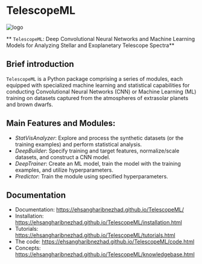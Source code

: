 # TelescopeML

![logo](logo_TelescopeML.png)

** `TelescopeML`: Deep Convolutional Neural Networks and Machine Learning Models for Analyzing Stellar and Exoplanetary Telescope Spectra**


## Brief introduction

``TelescopeML`` is a Python package comprising a series of modules, each equipped with specialized machine learning and
statistical capabilities for conducting Convolutional Neural Networks (CNN) or Machine Learning (ML) training on
datasets captured from the atmospheres of extrasolar planets and brown dwarfs. 

## Main Features and Modules:

- *StatVisAnalyzer*: Explore and process the synthetic datasets (or the training examples) and perform statistical analysis.
- *DeepBuilder*: Specify training and target features, normalize/scale datasets, and construct a CNN model.
- *DeepTrainer*: Create an ML model, train the model with the training examples, and utilize hyperparameters.
- *Predictor*: Train the module using specified hyperparameters.


## Documentation

- Documentation: https://ehsangharibnezhad.github.io/TelescopeML/
- Installation: https://ehsangharibnezhad.github.io/TelescopeML/installation.html
- Tutorials: https://ehsangharibnezhad.github.io/TelescopeML/tutorials.html
- The code: https://ehsangharibnezhad.github.io/TelescopeML/code.html
- Concepts: https://ehsangharibnezhad.github.io/TelescopeML/knowledgebase.html


